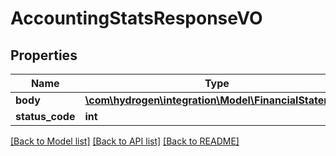 # AccountingStatsResponseVO

## Properties
Name | Type | Description | Notes
------------ | ------------- | ------------- | -------------
**body** | [**\com\hydrogen\integration\Model\FinancialStatement**](FinancialStatement.md) |  | [optional] 
**status_code** | **int** |  | [optional] 

[[Back to Model list]](../README.md#documentation-for-models) [[Back to API list]](../README.md#documentation-for-api-endpoints) [[Back to README]](../README.md)



